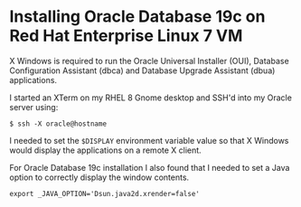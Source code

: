 # Installing Oracle Database 19c on Red Hat Enterprise Linux 7 VM

X Windows is required to run the Oracle Universal Installer (OUI), Database Configuration Assistant (dbca) and Database Upgrade Assistant (dbua) applications.

I started an XTerm on my RHEL 8 Gnome desktop and SSH'd into my Oracle server using:

`$ ssh -X oracle@hostname`

I needed to set the `$DISPLAY` environment variable value so that X Windows would display the applications on a remote X client.

For Oracle Database 19c installation I also found that I needed to set a Java option to correctly display the window contents.

`export _JAVA_OPTION='Dsun.java2d.xrender=false'`
